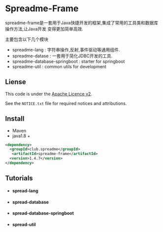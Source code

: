 Spreadme-Frame
===============================
spreadme-frame是一套用于Java快捷开发的框架,集成了常用的工具类和数据库操作方法,让Java开发
变得更加简单高效.

主要包含以下几个模块
- spreadme-lang : 字符串操作,反射,事件驱动等通用组件.
- spreadme-datase : 一套用于简化JDBC开发的工具.
- spreadme-database-springboot : starter for springboot
- spreadme-util : common utils for development

Liense
------
This code is under the [Apache Licence v2](https://www.apache.org/licenses/LICENSE-2.0).

See the `NOTICE.txt` file for required notices and attributions.

Install
-------
- Maven
- java1.8 +
``` xml
<dependency>
  <groupId>club.spreadme</groupId>
   <artifactId>spreadme-frame</artifactId>
  <version>1.4.7</version>
</dependency>
```
Tutorials
-------

- #### spread-lang
- #### spread-database
- #### spread-database-springboot
- #### spread-util
